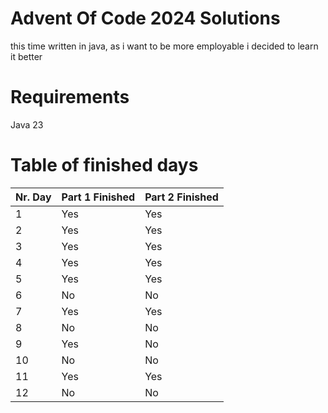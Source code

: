 # Advent Of Code 2024 Solutions
this time written in java, as i want to be more employable i decided to learn it better

# Requirements
Java 23

# Table of finished days

| Nr. Day | Part 1 Finished | Part 2 Finished |
| --------------- | --------------- | --------------- |
| 1 | Yes | Yes |
| 2 | Yes | Yes |
| 3 | Yes | Yes |
| 4 | Yes | Yes |
| 5 | Yes | Yes |
| 6 | No | No |
| 7 | Yes | Yes |
| 8 | No | No |
| 9 | Yes | No |
| 10 | No | No |
| 11 | Yes | Yes |
| 12 | No | No |

